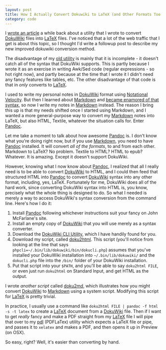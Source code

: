 ```yaml
---
layout: post
title: How I Actually Convert Dokuwiki to LaTeX (and Other Formats Too!)
category: code
---
```


I [wrote an article](http://donaldmerand.com/code/2011/07/18/dokuwiki-to-latex-converter.html) a while back about a utility that I wrote to convert [DokuWiki] files into [LaTeX] files. I've noticed that a lot of the web traffic that I get is about this topic, so I thought I'd write a followup post to describe my new improved dokuwiki conversion method.

The disadvantage of my [old utility](https://gist.github.com/2414353) is mainly that it is incomplete - it doesn't catch all of the syntax that DokuWiki supports. This is partly because I wrote it as an exercise in writing Awk/Sed code (regular expressions - so hot right now), and partly because at the time that I wrote it I didn't need any fancy features like tables, etc. The other disadvantage of that code is that in *only* converts to [LaTeX].

I used to write my personal notes in [DokuWiki] format using [Notational Velocity]. But then I learned about [Markdown] and [became enamored of that syntax](http://localhost:4000/code/2011/09/20/tsv-the-best-spreadsheet-format.html), so now I write my notes in [Markdown] instead. The reason I bring this up is that my needs shifted once I started using Markdown, and I wanted a more general-purpose way to convert my [Markdown] notes into LaTeX, but also HTML, Textile, whatever the situation calls for. Enter [Pandoc].

Let me take a moment to talk about how awesome [Pandoc] is. I don't know what you're doing right now, but if you use [Markdown], you need to have [Pandoc] installed. It will convert *all of the formats*, to and from each other. Markdown to LaTeX? No problem. Textile to HTML? HTML to epub? Whatever. It is amazing. Except it doesn't support DokuWiki.

However, knowing what I now know about [Pandoc], I realized that all I really need is to be able to convert [DokuWiki] to HTML, and I could then feed that structured HTML into [Pandoc] to convert [DokuWiki] syntax into any other format, including, yes, LaTeX. Fortunately for me, DokuWiki does all of the hard work, since converting DokuWiki syntax into HTML is, you know, precisely what the whole thing is designed to do. So what I needed is merely a way to access DokuWiki's syntax conversion from the command line. Here's how I do it:

1. Install [Pandoc] following whichever instructions suit your fancy on John McFarlane's site.
2. Install an empty copy of [DokuWiki] that you will use merely as a syntax converter.
3. Download the [DokuWiki CLI Utility](http://www.dokuwiki.org/tips:dokuwiki_parser_cli), which I have handily found for you.
4. Download my script, called [doku2html](https://github.com/dmerand/dlm-dot-bin/blob/master/doku2html). This script (you'll notice from looking at the line that says `phpcli=~/.bin/lib/dokuwiki/bin/dokucli.php`) assumes that you've installed your DokuWiki installation into `~/.bin/lib/dokuwiki/` and the `dokucli.php` file into the `/bin/` folder of your DokuWiki installation.
5. Put that script into your `$PATH`, and you'll be able to say `doku2html FILE`, or even just run `doku2html` on Standard Input, and get HTML as the output.

I wrote *another script* called [doku2md](https://github.com/dmerand/dlm-dot-bin/blob/master/doku2md), which illustrates how you might convert [DokuWiki] to [Markdown] using a system script. Modifying this script for [LaTeX] is pretty trivial.

In practice, I usually use a command like `doku2html FILE | pandoc -f html -s -t latex` to create a [LaTeX] document from a [DokuWiki] file. Then if I want to get *really* fancy and make a PDF straight from my [LaTeX] file I will pipe that over to my [pdl](https://github.com/dmerand/dlm-dot-bin/blob/master/pdl) (PDFLaTex) utility which expects a LaTeX file or pipe, and passes it to `xelatex` and makes a PDF, and then opens it up in Preview (on OSX).

So easy, right? Well, it's easier than converting by hand.

[DokuWiki]: http://dokuwiki.org
[LaTeX]: http://www.latex-project.org
[Markdown]: daringfireball.net/projects/markdown
[Notational Velocity]: http://notational.net
[Pandoc]: http://johnmacfarlane.net/pandoc
